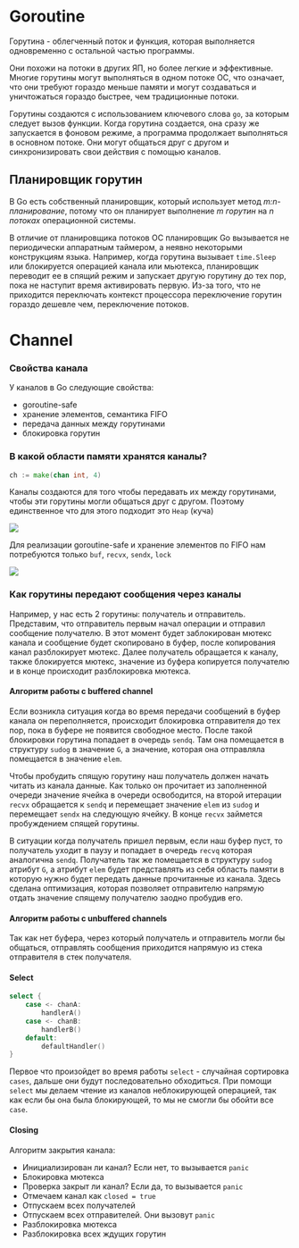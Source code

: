 # Goroutine

Горутина - облегченный поток и функция, которая выполняется одновременно с остальной частью программы. 

Они похожи на потоки в других ЯП, но более легкие и эффективные. Многие горутины могут выполняться в одном потоке ОС, что означает, что они требуют гораздо меньше памяти и могут создаваться и уничтожаться гораздо быстрее, чем традиционные потоки.

Горутины создаются с использованием ключевого слова `go`, за которым следует вызов функции. Когда горутина создается, она сразу же запускается в фоновом режиме, а программа продолжает выполняться в основном потоке. Они могут общаться друг с другом и синхронизировать свои действия с помощью каналов.

## Планировщик горутин

В Go есть собственный планировщик, который использует метод *m:n-планирование*, потому что он планирует выполнение *m горутин* на *n потоках* операционной системы.

В отличие от планировщика потоков ОС планировщик Go вызывается не периодически аппаратным таймером, а неявно некоторыми конструкциям языка. Например, когда горутина вызывает `time.Sleep` или блокируется операцией канала или мьютекса, планировщик переводит ее в спящий режим и запускает другую горутину до тех пор, пока не наступит время активировать первую. Из-за того, что не приходится переключать контекст процессора переключение горутин гораздо дешевле чем, переключение потоков.

# Channel

### Свойства канала

У каналов в Go следующие свойства:

- goroutine-safe
- хранение элементов, семантика FIFO
- передача данных между горутинами
- блокировка горутин

### В какой области памяти хранятся каналы?

```go
ch := make(chan int, 4)
```

Каналы создаются для того чтобы передавать их между горутинами, чтобы эти горутины могли общаться друг с другом. Поэтому единственное что для этого подходит это `Heap` (куча)

![](Excalidraw/golang_channel-structure)

Для реализации goroutine-safe и хранение элементов по FIFO нам потребуются только `buf`, `recvx`, `sendx`, `lock`

![](Excalidraw/golang_goroutine-safe)

### Как горутины передают сообщения через каналы

Например, у нас есть 2 горутины: получатель и отправитель. Представим, что отправитель первым начал операции и отправил сообщение получателю. В этот момент будет заблокирован мютекс канала и сообщение будет скопировано в буфер, после копирования канал разблокирует мютекс. Далее получатель обращается к каналу, также блокируется мютекс, значение из буфера копируется получателю и в конце происходит разблокировка мютекса.

#### Алгоритм работы с buffered channel

Если возникла ситуация когда во время передачи сообщений в буфер канала он переполняется, происходит блокировка отправителя до тех пор, пока в буфере не появится свободное место. После такой блокировки горутина попадает в очередь `sendq`. Там она помещается в структуру `sudog` в значение `G`, а значение, которая она отправляла помещается в значение `elem`.

Чтобы пробудить спящую горутину наш получатель должен начать читать из канала данные. Как только он прочитает из заполненной очереди значение ячейка в очереди освободится, на второй итерации `recvx` обращается к `sendq` и перемещает значение `elem` из `sudog` и перемещает `sendx` на следующую ячейку. В конце `recvx` займется пробуждением спящей горутины.

В ситуации когда получатель пришел первым, если наш буфер пуст, то получатель уходит в паузу и попадает в очередь `recvq` которая аналогична `sendq`. Получатель так же помещается в структуру `sudog` атрибут `G`, а атрибут `elem` будет представлять из себя область памяти в которую нужно будет передать данные прочитанные из канала. Здесь сделана оптимизация, которая позволяет отправителю напрямую отдать значение спящему получателю заодно пробудив его.

#### Алгоритм работы с unbuffered channels

Так как нет буфера, через который получатель и отправитель могли бы общаться, отправлять сообщения приходится напрямую из стека отправителя в стек получателя.

#### Select

```go
select {
	case <- chanA:
		handlerA()
	case <- chanB:
		handlerB()
	default:
		defaultHandler()
}
```

Первое что произойдет во время работы `select` - случайная сортировка `cases`, дальше они будут последовательно обходиться. При помощи `select` мы делаем чтение из каналов неблокирующей операцией, так как если бы она была блокирующей, то мы не смогли бы обойти все `case`.

#### Closing

Алгоритм закрытия канала:

- Инициализирован ли канал? Если нет, то вызывается `panic`
- Блокировка мютекса
- Проверка закрыт ли канал? Если да, то вызывается `panic`
- Отмечаем канал как `closed = true`
- Отпускаем всех получателей
- Отпускаем всех отправителей. Они вызовут `panic`
- Разблокировка мютекса
- Разблокировка всех ждущих горутин